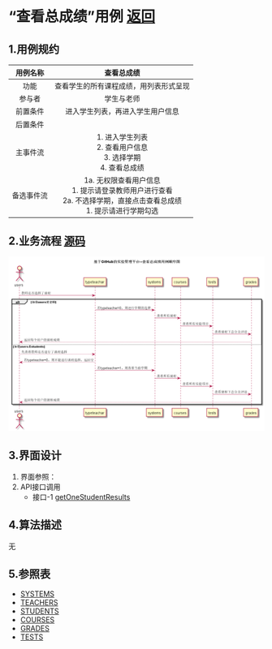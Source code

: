 # “查看总成绩”用例 [返回](./README.md)

## 1.用例规约

|用例名称|查看总成绩|
|:---:|:--:|
|功能|查看学生的所有课程成绩，用列表形式呈现|
|参与者|学生与老师|
|前置条件|进入学生列表，再进入学生用户信息|
|后置条件||
|主事件流|<div>1. 进入学生列表</div><div>2. 查看用户信息</div><div>3. 选择学期</div><div>4. 查看总成绩</div><div></div>|
|备选事件流|<div>1a. 无权限查看用户信息</div><div>1. 提示请登录教师用户进行查看</div><div>2a. 不选择学期，直接点击查看总成绩</div><div>1. 提示请进行学期勾选</div>|
## 2.业务流程 [源码](../src/overResult.puml)

![](../overResult.png)

## 3.界面设计
1. 界面参照：
2. API接口调用 
    * 接口-1 [getOneStudentResults](../接口/getOneStudentResults.md)


## 4.算法描述

无

## 5.参照表
* [SYSTEMS](../数据库文件设计.md)
* [TEACHERS](../数据库文件设计.md)
* [STUDENTS](../数据库文件设计.md)
* [COURSES](../数据库文件设计.md)
* [GRADES](../数据库文件设计.md)
* [TESTS](../数据库文件设计.md)